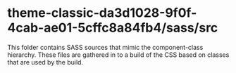 # theme-classic-da3d1028-9f0f-4cab-ae01-5cffc8a84fb4/sass/src

This folder contains SASS sources that mimic the component-class hierarchy. These files
are gathered in to a build of the CSS based on classes that are used by the build.
